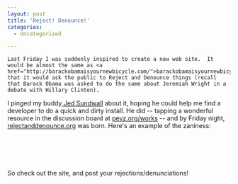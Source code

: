 ```yaml
---
layout: post
title: 'Reject! Denounce!'
categories:
  - Uncategorized

---
```



    Last Friday I was suddenly inspired to create a new web site.  It would be almost the same as <a href="http://barackobamaisyournewbicycle.com/">barackobamaisyournewbicycle.com</a> except that it would ask the public to Reject and Denounce things (recall that Barack Obama was asked to do the same about Jeremiah Wright in a debate with Hillary Clinton).
<p />
I pinged my buddy<a href="http://jedsundwall.com/"> Jed Sundwall</a> about it, hoping he could help me find a developer to do a quick and dirty install.  He did -- tapping a wonderful resource in the discussion board at <a href="http://pevz.org/works/">pevz.org/works</a> -- and by Friday night, <a href="http://rejectanddenounce.org/">rejectanddenounce.org</a> was born.   Here's an example of the zaniness:

 

<div class='p_embed p_image_embed'>
<img alt="" src="http://www.techpresident.com/files/Picture%202_4.png" />
</div>


 

So check out the site, and post your rejections/denunciations!
  

